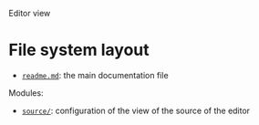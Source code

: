 Editor view




# File system layout

- [`readme.md`](./readme.md): the main documentation file

Modules: 

- [`source/`](./source/): configuration of the view of the source of the editor
